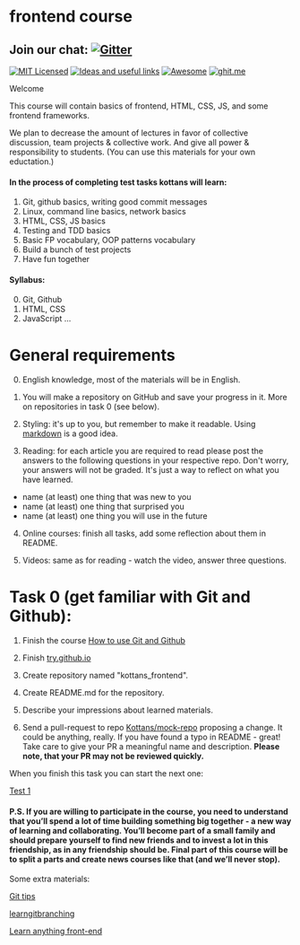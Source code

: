 # frontend course

## Join our chat: [![Gitter](https://badges.gitter.im/Kottans/frontend.svg)](https://gitter.im/Kottans/frontend?utm_source=badge&utm_medium=badge&utm_campaign=pr-badge)

[![MIT Licensed](https://img.shields.io/badge/license-MIT-blue.svg)](https://github.com/Kottans/web/blob/master/LICENSE.md)
[![Ideas and useful links](https://img.shields.io/badge/google--doc-ideas-ff69b4.svg)](https://docs.google.com/spreadsheets/d/1bZJhYjK3VHOS2HmQb2Fs4aHfEBt8mp1F09j9nEEDaqE/edit#gid=818017811)
[![Awesome](https://cdn.rawgit.com/sindresorhus/awesome/d7305f38d29fed78fa85652e3a63e154dd8e8829/media/badge.svg)](https://github.com/sindresorhus/awesome#front-end-development)
[![ghit.me](https://ghit.me/badge.svg?repo=Kottans/frontend)](https://ghit.me/repo/Kottans/frontend)


Welcome

This course will contain basics of frontend, HTML, CSS, JS, and some frontend frameworks.

We plan to decrease the amount of lectures in favor of collective discussion, team projects & collective work.
And give all power & responsibility to students.
(You can use this materials for your own eductation.)

#### In the process of completing test tasks kottans will learn:

1. Git, github basics, writing good commit messages
2. Linux, command line basics, network basics
3. HTML, CSS, JS basics
4. Testing and TDD basics
5. Basic FP vocabulary, OOP patterns vocabulary
6. Build a bunch of test projects
7. Have fun together

#### Syllabus:

0. Git, Github
1. HTML, CSS
2. JavaScript
...
<!-- TODO finish it up  -->

# General requirements

0. English knowledge, most of the materials will be in English.

1. You will make a repository on GitHub and save your progress in it. More on repositories in task 0 (see below).

1. Styling: it's up to you, but remember to make it readable. Using [markdown](https://help.github.com/categories/writing-on-github/) is a good idea.

3. Reading: for each article you are required to read please post the answers to the following questions in your respective repo.  Don't worry, your answers will not be graded. It's just a way to reflect on what you have learned.
  - name (at least) one thing that was new to you
  - name (at least) one thing that surprised you
  - name (at least) one thing you will use in the future

4. Online courses: finish all tasks, add some reflection about them in README.

5. Videos: same as for reading - watch the video, answer three questions.


# Task 0 (get familiar with Git and Github):

1. Finish the course [How to use Git and Github](https://www.udacity.com/course/how-to-use-git-and-github--ud775)

2. Finish [try.github.io](https://try.github.io/levels/1/challenges/1)

3. Create repository named "kottans_frontend".

4. Create README.md for the repository.

5. Describe your impressions about learned materials.

6. Send a pull-request to repo [Kottans/mock-repo](https://github.com/Kottans/mock-repo) proposing a change. It could be anything, really. If you have found a typo in README - great! Take care to give your PR a meaningful name and description.
**Please note, that your PR may not be reviewed quickly.**

When you finish this task you can start the next one:

[Test 1](test01.md)

#### P.S. If you are willing to participate in the course, you need to understand that you’ll spend a lot of time building something big together - a new way of learning and collaborating. You’ll become part of a small family and should prepare yourself to find new friends and to invest a lot in this friendship, as in any friendship should be. Final part of this course will be to split a parts and create news courses like that (and we’ll never stop).

Some extra materials:

[Git tips](http://sixrevisions.com/web-development/git-tips/)

[learngitbranching](http://learngitbranching.js.org)

[Learn anything front-end](https://learn-anything.xyz/web-development/front-end)
